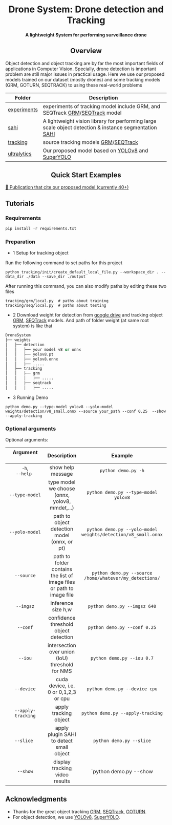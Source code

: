 <div align="center">
<h1>Drone System: Drone detection and Tracking</h1>

<h4>
    A lightweight System for performing surveillance drone 
</h4>
</div>

## <div align="center">Overview</div>

Object detection and object tracking are by far the most important fields of applications in Computer Vision. Specially, drone detection is important problem are still major issues in practical usage. Here we use our proposed models trained on our dataset (mostly drones) and some tracking models (GRM, GOTURN, SEQTRACK) to using these real-world problems

| Folder  | Description  |
|---|---|
| [experiments](https://github.com/LongLe18/DroneSystem/tree/main/experiments)  | experiments of tracking model include GRM, and SEQTrack [GRM](https://github.com/Little-Podi/GRM)/[SEQTrack](https://github.com/microsoft/VideoX/tree/master/SeqTrack) model |
| [sahi](https://github.com/LongLe18/DroneSystem/tree/main/sahi)  | A lightweight vision library for performing large scale object detection & instance segmentation [SAHI](https://github.com/obss/sahi) |
| [tracking](https://github.com/LongLe18/DroneSystem/tree/main/tracking)  | source tracking models [GRM](https://github.com/LongLe18/DroneSystem/tree/main/experiments)/[SEQTrack](https://github.com/microsoft/VideoX/tree/master/SeqTrack) | 
| [ultralytics](https://github.com/LongLe18/DroneSystem/tree/main/ultralytics)  | Our proposed model based on [YOLOv8](https://github.com/ultralytics/ultralytics) and [SuperYOLO](https://github.com/icey-zhang/SuperYOLO) |

## <div align="center">Quick Start Examples</div>

[📜 Publication that cite our proposed model (currently 40+)]()

## Tutorials

### Requirements

```python
pip install -r requirements.txt
```

### Preparation

- 1 Setup for tracking object

Run the following command to set paths for this project
```
python tracking/init/create_default_local_file.py --workspace_dir . --data_dir ./data --save_dir ./output
```

After running this command, you can also modify paths by editing these two files
```
tracking/grm/local.py  # paths about training
tracking/seq/local.py  # paths about testing
```

- 2 Download weight for detection from [google drive]() and tracking object [GRM](https://github.com/Little-Podi/GRM/releases/download/downloads/Trained_Models.zip), [SEQTrack](https://github.com/microsoft/VideoX/blob/master/SeqTrack/MODEL_ZOO.md) models. And path of folder weight (at same root system) is like that

```python
DroneSystem
├── weights
│   ├── detection
│   │   ├── your model v8 or onnx
│   │   ├── yolov8.pt
│   │   ├── yolov8.onnx
│   │   ├── .....
│   ├── tracking
│   │   ├── grm
│   │   │   ├── .....
│   │   ├── seqtrack
│   │   │   ├── .....
```

- 3 Running Demo
```
python demo.py --type-model yolov8 --yolo-model weights/detection/v8_small.onnx --source your_path --conf 0.25  --show --apply-tracking
```
### Optional arguments

Optional arguments:

| Argument &nbsp;&nbsp;&nbsp;&nbsp;&nbsp;&nbsp;&nbsp;&nbsp;&nbsp;&nbsp;&nbsp;&nbsp;&nbsp;&nbsp;&nbsp;&nbsp;&nbsp;&nbsp;&nbsp;&nbsp;&nbsp;&nbsp;&nbsp;&nbsp;&nbsp;| Description | Example | Default |
|:-------------:|:-----------:|:-----------:|:-----------:|
| `-h`,<br>`--help ` |	show help message | `python demo.py -h` | |  
|  `--type-model` | type model we choose (onnx, yolov8, mmdet,...) | `python demo.py --type-model yolov8` | `onnx` |  
| `--yolo-model` | path to object detection model (onnx, or pt) | `python demo.py --yolo-model weights/detection/v8_small.onnx` | `weights/detection/v8_small.onnx`|  
| `--source` | path to folder contains the list of image files or path to image file | `python demo.py --source /home/whatever/my_detections/` | |  
| `--imgsz` | inference size h,w | `python demo.py --imgsz 640` | `640` |  
| `--conf` | confidence threshold object detection | `python demo.py --conf 0.25` | `0.25` |
| `--iou` | intersection over union (IoU) threshold for NMS | `python demo.py --iou 0.7` | `0.45` | |  
| `--device` | cuda device, i.e. 0 or 0,1,2,3 or cpu |  `python demo.py --device cpu` | `cuda:0` |  
| `--apply-tracking` | apply tracking object | `python demo.py --apply-tracking` | `False` |   
| `--slice ` | apply plugin SAHI to detect small object | `python demo.py --slice` |  `False` |
| `--show` | display tracking video results | `python demo.py --show | `False` |  

## **Acknowledgments**

- Thanks for the great object tracking [GRM](https://github.com/Little-Podi/GRM),
[SEQTrack](https://github.com/microsoft/VideoX/tree/master/SeqTrack),
[GOTURN](https://github.com/davheld/GOTURN).
- For object detection, we use [YOLOv8](https://github.com/ultralytics/ultralytics),
[SuperYOLO](https://github.com/icey-zhang/SuperYOLO).